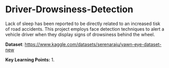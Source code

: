 # Driver-Drowsiness-Detection
Lack of sleep has been reported to be directly related to an increased tisk of road accidents. This project employs face detection techniques to alert a vehicle driver when they display signs of drowsiness behind the wheel.

**Dataset**: https://www.kaggle.com/datasets/serenaraju/yawn-eye-dataset-new

**Key Learning Points:**
1. 
